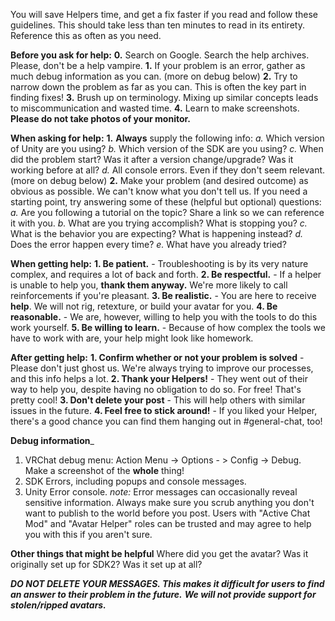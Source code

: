 You will save Helpers time, and get a fix faster if you read and follow these guidelines.
This should take less than ten minutes to read in its entirety. Reference this as often as you need.



__**Before you ask for help:**__
**0.** Search on Google. Search the help archives. Please, don't be a help vampire.
**1.** If your problem is an error, gather as much debug information as you can. (more on debug below)
**2.** Try to narrow down the problem as far as you can. This is often the key part in finding fixes!
**3.** Brush up on terminology. Mixing up similar concepts leads to miscommunication and wasted time.
**4.** Learn to make screenshots. __Please do not take photos of your monitor.__



__**When asking for help:**__
**1.** __Always__ supply the following info:
*a.* Which version of Unity are you using?
*b.* Which version of the SDK are you using?
*c.* When did the problem start? Was it after a version change/upgrade? Was it working before at all? 
*d.* All console errors. Even if they don't seem relevant. (more on debug below)
**2.** Make your problem (and desired outcome) as obvious as possible. We can't know what you don't tell us.
If you need a starting point, try answering some of these (helpful but optional) questions:
*a.* Are you following a tutorial on the topic? Share a link so we can reference it with you.
*b.* What are you trying accomplish? What is stopping you?
*c.* What is the behavior you are expecting? What is happening instead?
*d.* Does the error happen every time?
*e.* What have you already tried?



__**When getting help:**__
**1. Be patient.** - Troubleshooting is by its very nature complex, and requires a lot of back and forth.
**2. Be respectful.** - If a helper is unable to help you, __thank them anyway.__ We're more likely to call reinforcements if you're pleasant.
**3. Be realistic.** - You are here to receive __help__. We will not rig, retexture, or build your avatar for you.
**4. Be reasonable.** - We are, however, willing to help you with the tools to do this work yourself.
**5. Be willing to learn.** - Because of how complex the tools we have to work with are, your help might look like homework.



__**After getting help:**__
**1. Confirm whether or not your problem is solved** - Please don't just ghost us. We're always trying to improve our processes, and this info helps a lot.
**2. Thank your Helpers!** - They went out of their way to help you, despite having no obligation to do so. For free! That's pretty cool!
**3. Don't delete your post** - This will help others with similar issues in the future.
**4. Feel free to stick around!** - If you liked your Helper, there's a good chance you can find them hanging out in #general-chat, too!



__**Debug information**___
1. VRChat debug menu: Action Menu -> Options - > Config -> Debug. Make a screenshot of the __whole__ thing!
2. SDK Errors, including popups and console messages.
3. Unity Error console.
*note:* Error messages can occasionally reveal sensitive information. Always make sure you scrub anything
you don't want to publish to the world before you post. Users with "Active Chat Mod" and "Avatar Helper" roles
can be trusted and may agree to help you with this if you aren't sure. 

**Other things that might be helpful**
Where did you get the avatar? Was it originally set up for SDK2? Was it set up at all?

***DO NOT DELETE YOUR MESSAGES. This makes it difficult for users to find an answer to their problem in the future.***
***We will not provide support for stolen/ripped avatars.***